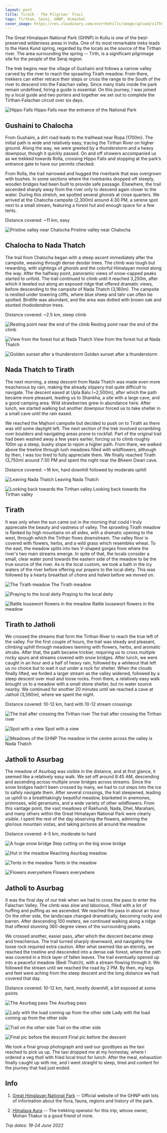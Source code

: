 ```yaml
---
layout: post
title: Tirath - The Pilgrims' Trail
tags: Tirthan, Sainj, GHNP, Himachal
cover_image: https://res.cloudinary.com/overthehills/image/upload/v1756397727/tirath/tirath-cover.jpg
---
```


The Great Himalayan National Park (GHNP) in Kullu is one of the best-preserved wilderness areas in India. One of its most remarkable treks leads to the Hans Kund spring, regarded by the locals as the source of the Tirthan river. The area surrounding the spring -- Tirth, is a significant pilgrimage site for the people of the Seraj region. 

The trek begins near the village of Gushaini and follows a narrow valley carved by the river to reach the sprawling Tirath meadow. From there, trekkers can either retrace their steps or cross the range to the South of the river to descend into the Falachan valley. Since many trails inside the park remain undefined, hiring a guide is essential. On this journey, I was joined by a local guide and two porters and together we set out to complete the Tirthan-Falachan circuit over six days.

![Hippo Falls](https://res.cloudinary.com/overthehills/image/upload/v1756396670/tirath/tirath01.jpg)
<span class="caption">Hippo Falls near the entrance of the National Park</span>

## Gushaini to Chalocha
From Gushaini, a dirt road leads to the trailhead near Ropa (1700m). The initial path is wide and relatively easy, tracing the Tirthan River on higher ground. Along the way, we were greeted by a thunderstorm and a heavy downpour, though it quickly passed. On and off showers accompanied us as we trekked towards Rolla, crossing Hippo Falls and stopping at the park’s entrance gate to have our permits checked.

From Rolla, the trail narrowed and hugged the riverbank that was overgrown with bushes. In some sections where the riverbanks dropped off steeply, wooden bridges had been built to provide safe passage. Elsewhere, the trail ascended sharply away from the river only to descend again closer to the water. During this stretch, we spotted several *ghorals* at close quarters. We arrived at the Chalocha campsite (2,300m) around 4:30 PM, a serene spot next to a small stream, featuring a forest hut and enough space for a few tents.

Distance covered: ~11 km, easy

![Pristine valley near Chalocha](https://res.cloudinary.com/overthehills/image/upload/v1756396670/tirath/tirath02.jpg)
<span class="caption">Pristine valley near Chalocha</span>

## Chalocha to Nada Thatch
The trail from Chalocha began with a steep ascent immediately after the campsite, weaving through dense deodar trees. The climb was tough but rewarding, with sightings of *ghorals* and the colorful Himalayan *monal* along the way. After the halfway point, panoramic views of snow-capped peaks started to unfold. The trail continued to climb until it reached 3,250m, after which it leveled out along an exposed ridge that offered dramatic views, before descending to the campsite of Nada Thatch (3,180m). The campsite is nestled under towering cliffs, where blue sheep and tahr can often be spotted. Birdlife was abundant, and the area was dotted with brown oak and stunted rhododendron trees.

Distance covered: ~2.5 km, steep climb

![Resting point near the end of the climb](https://res.cloudinary.com/overthehills/image/upload/v1756396670/tirath/tirath03.jpg)
<span class="caption">Resting point near the end of the climb</span>

![View from the forest hut at Nada Thatch](https://res.cloudinary.com/overthehills/image/upload/v1756396670/tirath/tirath04.jpg)
<span class="caption">View from the forest hut at Nada Thatch</span>

![Golden sunset after a thunderstorm](https://res.cloudinary.com/overthehills/image/upload/v1756396670/tirath/tirath05.jpg)
<span class="caption">Golden sunset after a thunderstorm</span>

## Nada Thatch to Tirath

The next morning, a steep descent from Nada Thatch was made even more treacherous by rain, making the already slippery trail quite difficult to navigate. The descent eased at Upla Balu (~2,500m), after which the path became more pleasant, leading us to Shankha, a site with a large cave, and a good camping area. Wild strawberries grew in abundance here. After lunch, we started walking but another downpour forced us to take shelter in a small cave until the rain eased.

We reached the Majhoni campsite but decided to push on to Tirath as there was still some daylight left. The next section of the trek involved scrambling over boulders and navigating areas prone to rockfall. Part of the original trail had been washed away a few years earlier, forcing us to climb roughly 100m up a steep, bushy slope to rejoin a higher path. From there, we walked above the treeline through lush meadows filled with wildflowers, although by then, I was too tired to fully appreciate them. We finally reached Tirath (3,750m) around 7:30 PM and spent the night near the Bheem Dwari cave.

Distance covered: ~16 km, hard downhill followed by moderate uphill

![Leaving Nada Thatch](https://res.cloudinary.com/overthehills/image/upload/v1756396670/tirath/tirath06.jpg)
<span class="caption">Leaving Nada Thatch</span>

![Looking back towards the Tirthan valley](https://res.cloudinary.com/overthehills/image/upload/v1756396670/tirath/tirath07.jpg)
<span class="caption">Looking back towards the Tirthan valley</span>

## Tirath
It was only when the sun came out in the morning that could I truly appreciate the beauty and vastness of valley. The sprawling Tirath meadow is flanked by high mountains on all sides, with a dramatic opening to the west, through which the Tirthan flows downstream. The valley floor is covered with flowers, herbs, and a wild grass which resembles wheat. To the east, the meadow splits into two V-shaped gorges from where the river's two main streams emerge. In spite of that, the locals consider a small, clear water pond towards the eastern side of the meadow to be the true source of the river. As is the local custom, we took a bath in the icy waters of the river before offering our prayers to the local diety. This was followed by a hearty breakfast of *chana* and *halwa* before we moved on.


![The Tirath meadow](https://res.cloudinary.com/overthehills/image/upload/v1756396670/tirath/tirath08.jpg)
<span class="caption">The Tirath meadow</span>

![Praying to the local deity](https://res.cloudinary.com/overthehills/image/upload/v1756396670/tirath/tirath09.jpg)
<span class="caption">Praying to the local deity</span>

![Rattle lousewort flowers in the meadow](https://res.cloudinary.com/overthehills/image/upload/v1756396670/tirath/tirath10.jpg)
<span class="caption">Rattle lousewort flowers in the meadow</span>

## Tirath to Jatholi
We crossed the streams that form the Tirthan River to reach the true left of the valley. For the first couple of hours, the trail was steady and pleasant, climbing uphill through meadows teeming with flowers, herbs, and aromatic shrubs. After that, the path became trickier, requiring us to cross multiple rocky spurs and streams covered with snow bridges. After lunch, we were caught in an hour and a half of heavy rain, followed by a whiteout that left us no choice but to wait it out under a rock for shelter. When the clouds finally lifted, we forded a larger stream as the valley widened, followed by a steep descent over mud and loose rocks. From there, a relatively easy walk brought us to a meadow with a small stone shelter, but no water source nearby. We continued for another 20 minutes until we reached a cave at Jatholi (3,560m), where we spent the night.

Distance covered: 10-12 km, hard with 10-12 stream crossings

![The trail after crossing the Tirthan river](https://res.cloudinary.com/overthehills/image/upload/v1756396670/tirath/tirath11.jpg)
<span class="caption">The trail after crossing the Tirthan river</span>

![Spot with a view](https://res.cloudinary.com/overthehills/image/upload/v1756396670/tirath/tirath12.jpg)
<span class="caption">Spot with a view</span>

![Meadows of the GHNP](https://res.cloudinary.com/overthehills/image/upload/v1756396670/tirath/tirath13.jpg)
<span class="caption">The meadow in the centre across the valley is Nada Thatch</span>


## Jatholi to Asurbag

The meadow of Asurbag was visible in the distance, and at first glance, it seemed like a relatively easy walk. We set off around 8:45 AM, descending and ascending across multiple snow bridges across streams. Since the snow bridges hadn’t been crossed by many, we had to cut steps into the ice to safely navigate them. After several crossings, the trail steepened, leading us uphill to a breathtakingly beautiful meadow, blanketed in anemones, primroses, wild geraniums, and a wide variety of other wildflowers. From this vantage point, the vast meadows of Rakhundi, Nada, Dhel, Marahani, and many others within the Great Himalayan National Park were clearly visible. I spent the rest of the day observing the flowers, admiring the glorious mountain vistas, and taking pictures all around the meadow.

Distance covered: 4-5 km, moderate to hard

![A huge snow bridge](https://res.cloudinary.com/overthehills/image/upload/v1756396670/tirath/tirath14.jpg)
<span class="caption">Step cutting on the big snow bridge</span>

![Hut in the meadow](https://res.cloudinary.com/overthehills/image/upload/v1756396670/tirath/tirath15.jpg)
<span class="caption">Reaching Asurbag meadow.</span>

![Tents in the meadow](https://res.cloudinary.com/overthehills/image/upload/v1756396670/tirath/tirath16.jpg)
<span class="caption">Tents in the meadow</span>

![Flowers everywhere](https://res.cloudinary.com/overthehills/image/upload/v1756396670/tirath/tirath17.jpg)
<span class="caption">Flowers everywhere</span>


## Jatholi to Asurbag
It was the final day of our trek when we had to cross the pass to enter the Falachan Valley. The climb was slow and laborious, filled with a lot of huffing and puffing as we ascended. We reached the pass in about an hour. On the other side, the landscape changed dramatically, becoming rocky and barren. After descending 100 meters, we continued walking along a ridge that offered stunning 360-degree views of the surrounding peaks.

We crossed another, easier pass, after which the descent became steep and treacherous. The trail turned sharply downward, and navigating the loose rock required extra caution. After what seemed like an eternity, we reached the treeline and descended into a dense oak forest, where the path was covered in a thick layer of fallen leaves. The trail eventually opened up into a peaceful meadow (Bedi Thatch), with a stream flowing through it. We followed the stream until we reached the road by 2 PM. By then, my legs and feet were aching from the steep descent and the long distance we had covered that day.

Distance covered: 10-12 km, hard, mostly downhill, a bit exposed at some points

![The Asurbag pass](https://res.cloudinary.com/overthehills/image/upload/v1756396670/tirath/tirath18.jpg)
<span class="caption">The Asurbag pass</span>

![Lady with the load coming up from the other side](https://res.cloudinary.com/overthehills/image/upload/v1756396670/tirath/tirath19.jpg)
<span class="caption">Lady with the load coming up from the other side</span>

![Trail on the other side](https://res.cloudinary.com/overthehills/image/upload/v1756396670/tirath/tirath20.jpg)
<span class="caption">Trail on the other side</span>

![Final pic before the descent](https://res.cloudinary.com/overthehills/image/upload/v1756396670/tirath/tirath21.jpg)
<span class="caption">Final pic before the descent</span>

We took a final group photograph and said our goodbyes as the taxi reached to pick us up. The taxi dropped me at my homestay, where I ordered a veg *thali* with fried local trout for lunch. After the meal, exhaustion finally caught up with me, and I went straight to sleep, tired and content for the journey that had just ended.

## Info

1. [Great Himalayan National Park](https://www.greathimalayannationalpark.org/) -- Official website of the GHNP with lots of information about the flora, fauna, regions and history of the park.

2. [Himalaya Aura](https://tirthanvalley.org/tour-operators/himalaya-aura-outdoor-adventure/) -- The trekking operator for this trip, whose owner, Mohan Thakur is a good friend of mine.

*Trip dates: 19-24 June 2022*